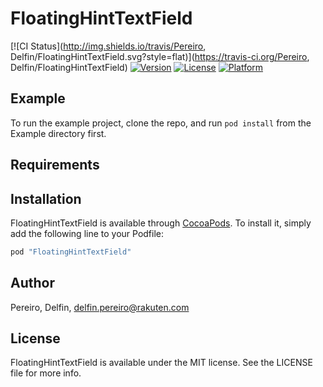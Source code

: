 # FloatingHintTextField

[![CI Status](http://img.shields.io/travis/Pereiro, Delfin/FloatingHintTextField.svg?style=flat)](https://travis-ci.org/Pereiro, Delfin/FloatingHintTextField)
[![Version](https://img.shields.io/cocoapods/v/FloatingHintTextField.svg?style=flat)](http://cocoapods.org/pods/FloatingHintTextField)
[![License](https://img.shields.io/cocoapods/l/FloatingHintTextField.svg?style=flat)](http://cocoapods.org/pods/FloatingHintTextField)
[![Platform](https://img.shields.io/cocoapods/p/FloatingHintTextField.svg?style=flat)](http://cocoapods.org/pods/FloatingHintTextField)

## Example

To run the example project, clone the repo, and run `pod install` from the Example directory first.

## Requirements

## Installation

FloatingHintTextField is available through [CocoaPods](http://cocoapods.org). To install
it, simply add the following line to your Podfile:

```ruby
pod "FloatingHintTextField"
```

## Author

Pereiro, Delfin, delfin.pereiro@rakuten.com

## License

FloatingHintTextField is available under the MIT license. See the LICENSE file for more info.
